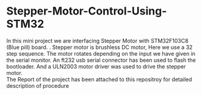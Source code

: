 # Stepper-Motor-Control-Using-STM32
In this mini project we are interfacing Stepper Motor with STM32F103C8 (Blue pill) board. . Stepper motor is brushless DC motor, Here we use a 32 step sequence. The motor rotates depending on the input we have given in the serial monitor. An ft232 usb serial connector has been used to flash the bootloader. And a ULN2003 motor driver  was used to drive the stepper motor.<br /> 
The Report of the project has been attached to this repositroy for detailed description of procedure
